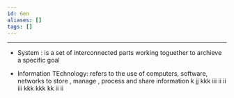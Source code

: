 ```yaml
---
id: Gen
aliases: []
tags: []
---
```


---

- System : is a set of interconnected parts working toguether to archieve a specific goal

- Information TEchnology: refers to the use of computers, software, networks to store , manage , process and share information
  k
  jj
  kkk
  iii
  ii
  ii
  iii
  kkk
  kkk
  kk
  ii
  ii
